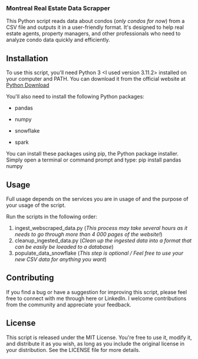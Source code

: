 ### Montreal Real Estate Data Scrapper

This Python script reads data about condos (*only condos for now*) from a CSV file and outputs it in a user-friendly format. It's designed to help real estate agents, property managers, and other professionals who need to analyze condo data quickly and efficiently.

## Installation

To use this script, you'll need Python 3 <I used version 3.11.2> installed on your computer and PATH. You can download it from the official website at [Python Download](https://www.python.org/downloads/)

You'll also need to install the following Python packages:

- pandas

- numpy

- snowflake

- spark

You can install these packages using pip, the Python package installer. Simply open a terminal or command prompt and type:
pip install pandas numpy

## Usage

Full usage depends on the services you are in usage of and the purpose of your usage of the script.

Run the scripts in the following order:

1. ingest_webscraped_data.py (*This process may take several hours as it needs to go through more than 4 000 pages of the website!*)
2. cleanup_ingested_data.py (*Clean up the ingested data into a format that can be easily be loeaded to a database*)
3. populate_data_snowflake (*This step is optional / Feel free to use your new CSV data for anything you want*)

<If you wish to use this to full capacity please contact me for detailed information otherwise the following should suffice for whatever needs you have of this.>

## Contributing

If you find a bug or have a suggestion for improving this script, please feel free to connect with me through here or LinkedIn. I welcome contributions from the community and appreciate your feedback.

## License

This script is released under the MIT License. You're free to use it, modify it, and distribute it as you wish, as long as you include the original license in your distribution. See the LICENSE file for more details.